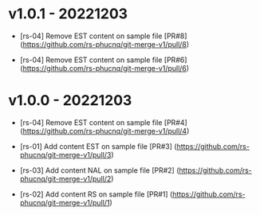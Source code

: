 # v1.0.1 - 20221203

* [rs-04] Remove EST content on sample file
[PR#8] (https://github.com/rs-phucnq/git-merge-v1/pull/8)


* [rs-04] Remove EST content on sample file
[PR#6] (https://github.com/rs-phucnq/git-merge-v1/pull/6)


# v1.0.0 - 20221203

* [rs-04] Remove EST content on sample file
[PR#4] (https://github.com/rs-phucnq/git-merge-v1/pull/4)

* [rs-01] Add content EST on sample file
[PR#3] (https://github.com/rs-phucnq/git-merge-v1/pull/3)

* [rs-03] Add content NAL on sample file
[PR#2] (https://github.com/rs-phucnq/git-merge-v1/pull/2)

* [rs-02] Add content RS on sample file
[PR#1] (https://github.com/rs-phucnq/git-merge-v1/pull/1) 
